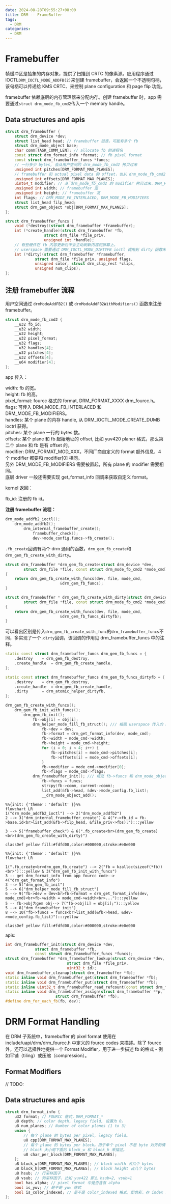 ```yaml
---
date: 2024-08-28T09:55:27+08:00
title: DRM -- FrameBuffer
tags:
  - DRM
categories:
  - DRM
---
```


# Framebuffer

帧缓冲区是抽象的内存对象，提供了扫描到 CRTC 的像素源。应用程序通过 IOCTL`DRM_IOCTL_MODE_ADDFB(2)`来创建 framebuffer，会返回一个不透明句柄，该句柄可以传递给 KMS CRTC、来控制 plane configuration 和 page flip 功能。

framebuffer 依赖底层的内存管理器来分配内存。创建 framebuffer 时，app 需要通过`struct drm_mode_fb_cmd2`传入一个 memory handle。

## Data structures and apis

```c++
struct drm_framebuffer {
	struct drm_device *dev;
	struct list_head head; // framebuffer 链表，可能有多个 fb
	struct drm_mode_object base;
	char comm[TASK_COMM_LEN]; // allocate fb 的进程名
	const struct drm_format_info *format; // fb pixel format
	const struct drm_framebuffer_funcs *funcs;
	// 一行多少 bytes, 会从用户空间的 drm_mode_fb_cmd2 拷贝过来
	unsigned int pitches[DRM_FORMAT_MAX_PLANES];
	// framebuffer 和 actual pixel data 的 offset，也从 drm_mode_fb_cmd2 拷贝过来
	unsigned int offsets[DRM_FORMAT_MAX_PLANES];
	uint64_t modifier; // 从 drm_mode_fb_cmd2 的 modifier 拷贝过来，DRM_FORMAT_MOD_XXX
	unsigned int width; // framebuffer 宽
	unsigned int height; // framebuffer 高
	int flags; // DRM_MODE_FB_INTERLACED, DRM_MODE_FB_MODIFIERS
	struct list_head filp_head;
	struct drm_gem_object *obj[DRM_FORMAT_MAX_PLANES];
};
```

```c++
struct drm_framebuffer_funcs {
	void (*destroy)(struct drm_framebuffer *framebuffer);
	int (*create_handle)(struct drm_framebuffer *fb,
			     struct drm_file *file_priv,
			     unsigned int *handle);
	// 有些硬件在 fb 内容更新后不会主动刷新内容到屏幕上。
	// userspace 需要通过 DRM_IOCTL_MODE_DIRTYFB ioctl 调用到 dirty 函数来刷新屏幕的某块区域。
	int (*dirty)(struct drm_framebuffer *framebuffer,
		     struct drm_file *file_priv, unsigned flags,
		     unsigned color, struct drm_clip_rect *clips,
		     unsigned num_clips);
};
```

## 注册 framebuffer 流程

用户空间通过 `drmModeAddFB2()` 或 `drmModeAddFB2WithModifiers()` 函数来注册 framebuffer。

```c++
struct drm_mode_fb_cmd2 {
	__u32 fb_id;
	__u32 width;
	__u32 height;
	__u32 pixel_format;
	__u32 flags;
	__u32 handles[4];
	__u32 pitches[4];
	__u32 offsets[4];
	__u64 modifier[4];
};
```

app 传入：

width: fb 的宽。  
height: fb 的高。  
pixel_format: fourcc 格式的 format, DRM_FORMAT_XXXX drm_fourcc.h。  
flags: 可传入 DRM_MODE_FB_INTERLACED 和 DRM_MODE_FB_MODIFIERS。  
handles: 某个 plane 的内存 handle, 从 DRM_IOCTL_MODE_CREATE_DUMB ioctrl 获得。  
pitches: 某个 plane 一行的 bytes 数。  
offsets: 某个 plane 和 fb 起始地址的 offset, 比如 yuv420 planer 格式，那么第二个 plane 和 fb 是有 offset 的。  
modifier: DRM_FORMAT_MOD_XXX，不同厂商自定义的 format 额外信息，4 个 modifier 都要和 modifier[0] 相同。  
另外 DRM_MODE_FB_MODIFIERS 需要被置起，所有 plane 的 modifier 需要相同。  
底层 driver 一般还需要实现 get_format_info 回调来获取自定义 format。

kernel 返回：

fb_id: 注册的 fb id。

**注册 framebuffer 流程：**

```c++
drm_mode_addfb2_ioctl();
	drm_mode_addfb2();
		drm_internal_framebuffer_create();
			framebuffer_check();
			dev->mode_config.funcs->fb_create();
```

`.fb_create`回调有两个 drm 通用的函数，`drm_gem_fb_create`和`drm_gem_fb_create_with_dirty`。

```c++
struct drm_framebuffer *drm_gem_fb_create(struct drm_device *dev,
		struct drm_file *file, const struct drm_mode_fb_cmd2 *mode_cmd)
{
	return drm_gem_fb_create_with_funcs(dev, file, mode_cmd,
					    &drm_gem_fb_funcs);
}

struct drm_framebuffer * drm_gem_fb_create_with_dirty(struct drm_device *dev,
		struct drm_file *file, const struct drm_mode_fb_cmd2 *mode_cmd)
{
	return drm_gem_fb_create_with_funcs(dev, file, mode_cmd,
					    &drm_gem_fb_funcs_dirtyfb);
}
```

可以看出区别是传入`drm_gem_fb_create_with_func`的`drm_framebuffer_funcs`不同，多实现了一个`.dirty`回调，该回调的作用见 drm_framebuffer_funcs 中的注释。

```c++
static const struct drm_framebuffer_funcs drm_gem_fb_funcs = {
	.destroy	= drm_gem_fb_destroy,
	.create_handle	= drm_gem_fb_create_handle,
};

static const struct drm_framebuffer_funcs drm_gem_fb_funcs_dirtyfb = {
	.destroy	= drm_gem_fb_destroy,
	.create_handle	= drm_gem_fb_create_handle,
	.dirty		= drm_atomic_helper_dirtyfb,
};
```

```c++
drm_gem_fb_create_with_funcs();
	drm_gem_fb_init_with_funcs();
		drm_gem_fb_init();
			fb->obj[i] = obj[i];
			drm_helper_mode_fill_fb_struct(); /// 根据 userspace 传入的 mode_cmd，填充 fb 结构体
				fb->dev = dev;
				fb->format = drm_get_format_info(dev, mode_cmd);
				fb->width = mode_cmd->width;
				fb->height = mode_cmd->height;
				for (i = 0; i < 4; i++) {
					fb->pitches[i] = mode_cmd->pitches[i];
					fb->offsets[i] = mode_cmd->offsets[i];
				}
				fb->modifier = mode_cmd->modifier[0];
				fb->flags = mode_cmd->flags;
			drm_framebuffer_init(); /// 填充 fb->funcs 和 drm_mode_object
				fb->funcs = funcs;
				strcpy(fb->comm, current->comm);
				list_add(&fb->head, &dev->mode_config.fb_list);
				__drm_mode_object_add();

```

```mermaid
%%{init: {'theme': 'default' }}%%
flowchart LR
1("drm_mode_addfb2_ioctl") --> 2("drm_mode_addfb2")
2 --> 3("drm_internal_framebuffer_create") & 4("r->fb_id = fb->base.id<br>list_add(&fb->filp_head, &file_priv->fbs);"):::yellow

3 --> 5("framebuffer_check") & 6(".fb_create<br>(drm_gem_fb_create)<br>(drm_gem_fb_create_with_dirty)")

classDef yellow fill:#fdfd00,color:#000000,stroke:#e0e000
```

```mermaid
%%{init: {'theme': 'default' }}%%
flowchart LR

1(".fb_create<br>drm_gem_fb_create") --> 2("fb = kzalloc(sizeof(*fb))<br>"):::yellow & 3("drm_gem_fb_init_with_funcs")
3 -- get drm_format_info from app fourcc code--> 4("drm_get_format_info")
3 --> 5("drm_gem_fb_init")
5 --> 6("drm_helper_mode_fill_fb_struct")
6 --> 9("fb->dev = dev<br>fb->format = drm_get_format_info(dev, mode_cmd)<br>fb->width = mode_cmd->width<br>..."):::yellow
5 -- fb->obj为gem obj--> 7("fb->obj[i] = obj[i];"):::yellow
5 --> 8("drm_framebuffer_init")
8 --> 10("fb->funcs = funcs<br>list_add(&fb->head, &dev->mode_config.fb_list)"):::yellow

classDef yellow fill:#fdfd00,color:#000000,stroke:#e0e000
```

apis:

```c++
int drm_framebuffer_init(struct drm_device *dev,
			 struct drm_framebuffer *fb,
			 const struct drm_framebuffer_funcs *funcs);
struct drm_framebuffer *drm_framebuffer_lookup(struct drm_device *dev,
					       struct drm_file *file_priv,
					       uint32_t id);
void drm_framebuffer_cleanup(struct drm_framebuffer *fb);
static inline void drm_framebuffer_get(struct drm_framebuffer *fb);
static inline void drm_framebuffer_put(struct drm_framebuffer *fb);
static inline uint32_t drm_framebuffer_read_refcount(const struct drm_framebuffer *fb);
static inline void drm_framebuffer_assign(struct drm_framebuffer **p,
					  struct drm_framebuffer *fb);
#define drm_for_each_fb(fb, dev);
```

# DRM Format Handling

在 DRM 子系统中，framebuffer 的 pixel format 使用在 include/uapi/drm/drm_fourcc.h 中定义的 fourcc codes 来描述。除了 fourcc 外，还可以选择性地提供一个 Format Modifier，用于进一步描述 fb 的格式 - 例如平铺（tiling）或压缩（compression）。

## Format Modifiers

// TODO:

## Data structures and apis

```c++
struct drm_format_info {
	u32 format; // FOURCC 格式，DRM_FORMAT_*
	u8 depth; // color depth, legacy field, 设置为 0。
	u8 num_planes; // Number of color planes (1 to 3)
	union {
		// 每个 plane 的 bytes per pixel, legacy field。
		u8 cpp[DRM_FORMAT_MAX_PLANES];
		// 每个 plane 的 bytes per block。用于单个 pixel 不是 byte 对齐的情况。
		// block 大小用下面的 block_w 和 block_h 来描述。
		u8 char_per_block[DRM_FORMAT_MAX_PLANES];
	};
	u8 block_w[DRM_FORMAT_MAX_PLANES]; // block width 占几个 bytes
	u8 block_h[DRM_FORMAT_MAX_PLANES]; // block height 占几个 bytes
	u8 hsub; // 行采样因子
	u8 vsub; // 列采样因子，比如 yuv422 那么 hsub=2, vsub=1
	bool has_alpha; // pixel format 中是否含有 alpha
	bool is_yuv; // 是不是 yuv 格式
	bool is_color_indexed; // 是不是 color_indexed 格式，即伪彩，存 index 进 color LUT 查找对应颜色
};
```
